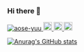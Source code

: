 ### Hi there 👋

<p align="left">
  <a href="https://github.com/aose-yuu/aose-yuu/">
    <img src="https://komarev.com/ghpvc/?username=aose-yuu" alt="aose-yuu" />
  </a>
  <a href="http://twitter.com/aose_developer">
    <img height="20" src="https://img.shields.io/twitter/follow/aose_developer?label=Twitter&logo=twitter&style=flat" />
  </a>
  <a href="https://github.com/aose-yuu">
    <img height="20" src="https://img.shields.io/github/followers/aose-yuu?label=follow&logo=github&style=flat" />
  </a>
  <a href="http://qiita.com/aose-yuu">
    <img height="20" src="https://qiita-badge.apiapi.app/s/aose-yuu/posts.svg" />
  </a>
</p>

[![Anurag's GitHub stats](https://github-readme-stats.vercel.app/api?username=aose-yuu&show=reviews,discussions_started,discussions_answered,prs_merged,prs_merged_percentage&show_icons=true)](https://github.com/aose-yuu/github-readme-stats)
